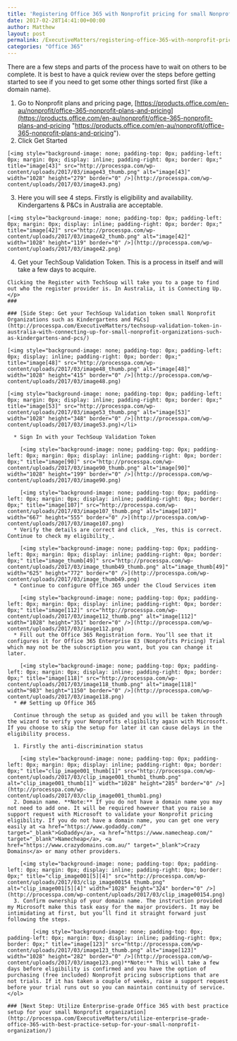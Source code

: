 ```yaml
---
title: 'Registering Office 365 with Nonprofit pricing for small Nonprofit Organizations such as Kindergartens and P&amp;Cs in Australia'
date: 2017-02-28T14:41:00+00:00
author: Matthew
layout: post
permalink: /ExecutiveMatters/registering-office-365-with-nonprofit-pricing-for-small-nonprofit-organizations-such-as-kindergartens-and-pcs-in-australia/
categories: "Office 365"
---
```

There are a few steps and parts of the process have to wait on others to be complete. It is best to have a quick review over the steps before getting started to see if you need to get some other things sorted first (like a domain name).

  1. Go to Nonprofit plans and pricing page, [https://products.office.com/en-au/nonprofit/office-365-nonprofit-plans-and-pricing](https://products.office.com/en-au/nonprofit/office-365-nonprofit-plans-and-pricing "https://products.office.com/en-au/nonprofit/office-365-nonprofit-plans-and-pricing").
  2. Click Get Started
  
    [<img style="background-image: none; padding-top: 0px; padding-left: 0px; margin: 0px; display: inline; padding-right: 0px; border: 0px;" title="image[43]" src="http://processpa.com/wp-content/uploads/2017/03/image43_thumb.png" alt="image[43]" width="1028" height="279" border="0" />](http://processpa.com/wp-content/uploads/2017/03/image43.png)
  3. Here you will see 4 steps. Firstly is eligibility and availability. Kindergartens & P&Cs in Australia are acceptable.
  
    [<img style="background-image: none; padding-top: 0px; padding-left: 0px; margin: 0px; display: inline; padding-right: 0px; border: 0px;" title="image[42]" src="http://processpa.com/wp-content/uploads/2017/03/image42_thumb.png" alt="image[42]" width="1028" height="119" border="0" />](http://processpa.com/wp-content/uploads/2017/03/image42.png)
  4. Get your TechSoup Validation Token. This is a process in itself and will take a few days to acquire.
  
    Clicking the Register with TechSoup will take you to a page to find out who the register provider is. In Australia, it is Connecting Up.</p> 
    ### 
    
    ### [Side Step: Get your TechSoup Validation token small Nonprofit Organizations such as Kindergartens and P&Cs](http://processpa.com/ExecutiveMatters/techsoup-validation-token-in-australia-with-connecting-up-for-small-nonprofit-organizations-such-as-kindergartens-and-pcs/)
    
    [<img style="background-image: none; padding-top: 0px; padding-left: 0px; display: inline; padding-right: 0px; border: 0px;" title="image[48]" src="http://processpa.com/wp-content/uploads/2017/03/image48_thumb.png" alt="image[48]" width="1028" height="415" border="0" />](http://processpa.com/wp-content/uploads/2017/03/image48.png)
  
    [<img style="background-image: none; padding-top: 0px; padding-left: 0px; margin: 0px; display: inline; padding-right: 0px; border: 0px;" title="image[53]" src="http://processpa.com/wp-content/uploads/2017/03/image53_thumb.png" alt="image[53]" width="1028" height="348" border="0" />](http://processpa.com/wp-content/uploads/2017/03/image53.png)</li> 
    
      * Sign In with your TechSoup Validation Token
  
        [<img style="background-image: none; padding-top: 0px; padding-left: 0px; margin: 0px; display: inline; padding-right: 0px; border: 0px;" title="image[90]" src="http://processpa.com/wp-content/uploads/2017/03/image90_thumb.png" alt="image[90]" width="1028" height="199" border="0" />](http://processpa.com/wp-content/uploads/2017/03/image90.png)
  
        [<img style="background-image: none; padding-top: 0px; padding-left: 0px; margin: 0px; display: inline; padding-right: 0px; border: 0px;" title="image[107]" src="http://processpa.com/wp-content/uploads/2017/03/image107_thumb.png" alt="image[107]" width="667" height="555" border="0" />](http://processpa.com/wp-content/uploads/2017/03/image107.png)
      * Verify the details are correct and click, _Yes, this is correct. Continue to check my eligibility_.
  
        [<img style="background-image: none; padding-top: 0px; padding-left: 0px; margin: 0px; display: inline; padding-right: 0px; border: 0px;" title="image_thumb[49]" src="http://processpa.com/wp-content/uploads/2017/03/image_thumb49_thumb.png" alt="image_thumb[49]" width="625" height="772" border="0" />](http://processpa.com/wp-content/uploads/2017/03/image_thumb49.png)
      * Continue to configure Office 365 under the Cloud Services item
  
        [<img style="background-image: none; padding-top: 0px; padding-left: 0px; margin: 0px; display: inline; padding-right: 0px; border: 0px;" title="image[112]" src="http://processpa.com/wp-content/uploads/2017/03/image112_thumb.png" alt="image[112]" width="1028" height="351" border="0" />](http://processpa.com/wp-content/uploads/2017/03/image112.png)
      * Fill out the Office 365 Registration form. You’ll see that it configures it for Office 365 Enterprise E3 (Nonprofits Pricing) Trial which may not be the subscription you want, but you can change it later.
  
        [<img style="background-image: none; padding-top: 0px; padding-left: 0px; margin: 0px; display: inline; padding-right: 0px; border: 0px;" title="image[118]" src="http://processpa.com/wp-content/uploads/2017/03/image118_thumb.png" alt="image[118]" width="983" height="1150" border="0" />](http://processpa.com/wp-content/uploads/2017/03/image118.png)
      * ## Setting up Office 365
        
      Continue through the setup as guided and you will be taken through the wizard to verify your Nonprofits eligibility again with Microsoft. If you choose to skip the setup for later it can cause delays in the eligibility process.
        
      1. Firstly the anti-discrimination status

        [<img style="background-image: none; padding-top: 0px; padding-left: 0px; margin: 0px; display: inline; padding-right: 0px; border: 0px;" title="clip_image001_thumb[1]" src="http://processpa.com/wp-content/uploads/2017/03/clip_image001_thumb1_thumb.png" alt="clip_image001_thumb[1]" width="1028" height="285" border="0" />](http://processpa.com/wp-content/uploads/2017/03/clip_image001_thumb1.png)
      2. Domain name. **Note:** If you do not have a domain name you may not need to add one. It will be required however that you raise a support request with Microsoft to validate your Nonprofit pricing eligibility. If you do not have a domain name, you can get one very easily at <a href="https://www.godaddy.com/" target="_blank">GoDaddy</a>, <a href="https://www.namecheap.com/" target="_blank">Namecheap</a>, <a href="https://www.crazydomains.com.au/" target="_blank">Crazy Domains</a> or many other providers.

        [<img style="background-image: none; padding-top: 0px; padding-left: 0px; margin: 0px; display: inline; padding-right: 0px; border: 0px;" title="clip_image001[5][4]" src="http://processpa.com/wp-content/uploads/2017/03/clip_image00154_thumb.png" alt="clip_image001[5][4]" width="1028" height="324" border="0" />](http://processpa.com/wp-content/uploads/2017/03/clip_image00154.png)
      3. Confirm ownership of your domain name. The instruction provided my Microsoft make this task easy for the major providers. It may be intimidating at first, but you’ll find it straight forward just following the steps.
  
            [<img style="background-image: none; padding-top: 0px; padding-left: 0px; margin: 0px; display: inline; padding-right: 0px; border: 0px;" title="image[123]" src="http://processpa.com/wp-content/uploads/2017/03/image123_thumb.png" alt="image[123]" width="1028" height="282" border="0" />](http://processpa.com/wp-content/uploads/2017/03/image123.png)**Note:** This will take a few days before eligibility is confirmed and you have the option of purchasing (free included) Nonprofit pricing subscriptions that are not trials. If it has taken a couple of weeks, raise a support request before your trial runs out so you can maintain continuity of service.</ol> 
    
    ### [Next Step: Utilize Enterprise-grade Office 365 with best practice setup for your small Nonprofit organization](http://processpa.com/ExecutiveMatters/utilize-enterprise-grade-office-365-with-best-practice-setup-for-your-small-nonprofit-organization/)
